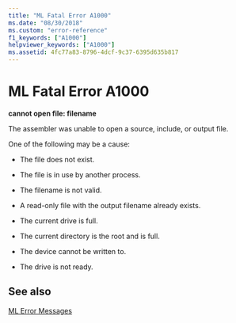 ```yaml
---
title: "ML Fatal Error A1000"
ms.date: "08/30/2018"
ms.custom: "error-reference"
f1_keywords: ["A1000"]
helpviewer_keywords: ["A1000"]
ms.assetid: 4fc77a83-8796-4dcf-9c37-6395d635b817
---
```

# ML Fatal Error A1000

**cannot open file: filename**

The assembler was unable to open a source, include, or output file.

One of the following may be a cause:

- The file does not exist.

- The file is in use by another process.

- The filename is not valid.

- A read-only file with the output filename already exists.

- The current drive is full.

- The current directory is the root and is full.

- The device cannot be written to.

- The drive is not ready.

## See also

[ML Error Messages](../../assembler/masm/ml-error-messages.md)<br/>